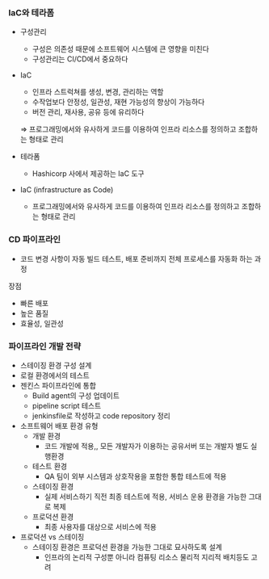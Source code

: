 ### IaC와 테라폼

- 구성관리
    - 구성은 의존성 때문에 소프트웨어 시스템에 큰 영향을 미친다
    - 구성관리는 CI/CD에서 중요하다
- IaC
    - 인프라 스트럭쳐를 생성, 변경, 관리하는 역할
    - 수작업보다 안정성, 일관성, 재현 가능성의 향상이 가능하다
    - 버전 관리, 재사용, 공유 등에 유리하다
    
    ⇒ 프로그래밍에서와 유사하게 코드를 이용하여 인프라 리소스를 정의하고 조합하는 형태로 관리
    
- 테라폼
    - Hashicorp 사에서 제공하는 IaC 도구
- IaC (infrastructure as Code)
    - 프로그래밍에서와 유사하게 코드를 이용하여 인프라 리소스를 정의하고 조합하는 형태로 관리

### CD 파이프라인

- 코드 변경 사항이 자동 빌드 테스트, 배포 준비까지 전체 프로세스를 자동화 하는 과정

장점

- 빠른 배포
- 높은 품질
- 효율성, 일관성

### 파이프라인 개발 전략

- 스테이징 환경 구성 설계
- 로컬 환경에서의 테스트
- 젠킨스 파이프라인에 통합
    - Build agent의 구성 업데이트
    - pipeline script 테스트
    - jenkinsfile로 작성하고 code repository 정리
- 소프트웨어 배포 환경 유형
    - 개발 환경
        - 코드 개발에 적용,, 모든 개발자가 이용하는 공유서버 또는 개발자 별도 실행환경
    - 테스트 환경
        - QA 팀이 외부 시스템과 상호작용을 포함한 통합 테스트에 적용
    - 스테이징 환경
        - 실제 서비스하기 직전 최종 테스트에 적용, 서비스 운용 환경을 가능한 그대로 복제
    - 프로덕션 환경
        - 최종 사용자를 대상으로 서비스에 적용
- 프로덕션 vs 스테이징
    - 스테이징 환경은 프로덕션 환경을 가능한 그대로 묘사하도록 설계
        - 인프라의 논리적 구성뿐 아니라 컴퓨팅 리소스 물리적 지리적 배치등도 고려